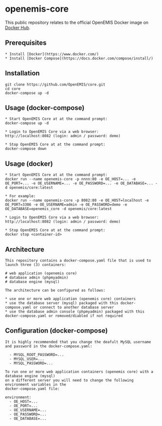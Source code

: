 # openemis-core

This public repository relates to the official OpenEMIS Docker image on [Docker Hub](https://hub.docker.com/repository/docker/openemis/core/).

## Prerequisites

    * Install [Docker](https://www.docker.com/)
    * Install [Docker Compose](https://docs.docker.com/compose/install/)

## Installation

    git clone https://github.com/OpenEMIS/core.git
    cd core
    docker-compose up -d

## Usage (docker-compose)

    * Start OpenEMIS Core at at the command prompt:
    docker-compose up -d
    
    * Login to OpenEMIS Core via a web browser:
    http://localhost:8082 (login: admin / password: demo)

    * Stop OpenEMIS Core at at the command prompt:
    docker-compose down
    
## Usage (docker)

    * Start OpenEMIS Core at at the command prompt:
    docker run --name openemis-core -p nnnn:80 -e OE_HOST=... -e OE_PORT=... -e OE_USERNAME=... -e OE_PASSWORD=... -e OE_DATABASE=... -d openemis/core:latest 

    * For example:
    docker run --name openemis-core -p 8082:80 -e OE_HOST=localhost -e OE_PORT=3306 -e OE_USERNAME=admin -e OE_PASSWORD=demo -e OE_DATABASE=openemis_core -d openemis/core:latest 
    
    * Login to OpenEMIS Core via a web browser:
    http://localhost:8082 (login: admin / password: demo)

    * Stop OpenEMIS Core at at the command prompt:
    docker stop <container-id>    

## Architecture

    This repository contains a docker-compose.yaml file that is used to launch three (3) containers:
    
    # web application (openemis core)    
    # database admin (phpmyadmin)
    # database engine (mysql)
    
    The architecture can be configured as follows:
    
    * use one or more web application (openemis core) containers
    * use the database server (mysql) packaged with this docker-compose.yaml or connect to another database server
    * use the database admin console (phpmyadmin) packaged with this docker-compose.yaml or removed/diabled if not required

## Configuration (docker-compose)

    It is highly recommended that you change the deafult MySQL username and password in the docker-compose.yaml:
    
      - MYSQL_ROOT_PASSWORD=...
      - MYSQL_USER=...
      - MYSQL_PASSWORD=...
    
    To run one or more web application containers (openemis core) with a database engine (mysql) 
    on a different server you will need to change the following environment variables in the
    docker-compose.yaml file:
    
    environment:
      - OE_HOST=...
      - OE_PORT=... 
      - OE_USERNAME=...
      - OE_PASSWORD=...
      - OE_DATABASE=...
      
